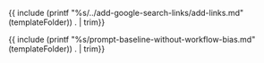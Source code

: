 {{ include (printf "%s/../add-google-search-links/add-links.md" (templateFolder)) . | trim}}

{{ include (printf "%s/prompt-baseline-without-workflow-bias.md" (templateFolder)) . | trim}}

